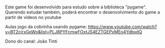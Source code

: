 Este game foi desenvolvido para estudo sobre a biblioteca "pygame".
Querendo estudar também, poderá encontrar o desenvolvimento do game a partir de vídeos no youtube

Aulas jogo da cobrinha usando pygame: https://www.youtube.com/watch?v=BT2cjrxGpWo&list=PLJ8PYFcmwFOxtJS4EZTGEPxMEo4YdbxdQ

Dono do canal: João Tinti